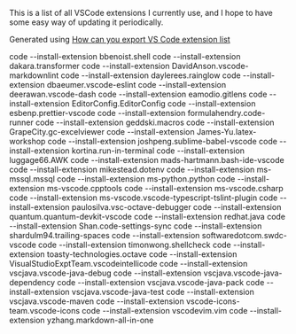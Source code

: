 This is a list of all VSCode extensions I currently use, and I hope to have some easy way of updating it periodically.

Generated using [How can you export VS Code extension list](https://stackoverflow.com/a/49398449)

code --install-extension bbenoist.shell
code --install-extension dakara.transformer
code --install-extension DavidAnson.vscode-markdownlint
code --install-extension daylerees.rainglow
code --install-extension dbaeumer.vscode-eslint
code --install-extension deerawan.vscode-dash
code --install-extension eamodio.gitlens
code --install-extension EditorConfig.EditorConfig
code --install-extension esbenp.prettier-vscode
code --install-extension formulahendry.code-runner
code --install-extension geddski.macros
code --install-extension GrapeCity.gc-excelviewer
code --install-extension James-Yu.latex-workshop
code --install-extension joshpeng.sublime-babel-vscode
code --install-extension kortina.run-in-terminal
code --install-extension luggage66.AWK
code --install-extension mads-hartmann.bash-ide-vscode
code --install-extension mikestead.dotenv
code --install-extension ms-mssql.mssql
code --install-extension ms-python.python
code --install-extension ms-vscode.cpptools
code --install-extension ms-vscode.csharp
code --install-extension ms-vscode.vscode-typescript-tslint-plugin
code --install-extension paulosilva.vsc-octave-debugger
code --install-extension quantum.quantum-devkit-vscode
code --install-extension redhat.java
code --install-extension Shan.code-settings-sync
code --install-extension shardulm94.trailing-spaces
code --install-extension softwaredotcom.swdc-vscode
code --install-extension timonwong.shellcheck
code --install-extension toasty-technologies.octave
code --install-extension VisualStudioExptTeam.vscodeintellicode
code --install-extension vscjava.vscode-java-debug
code --install-extension vscjava.vscode-java-dependency
code --install-extension vscjava.vscode-java-pack
code --install-extension vscjava.vscode-java-test
code --install-extension vscjava.vscode-maven
code --install-extension vscode-icons-team.vscode-icons
code --install-extension vscodevim.vim
code --install-extension yzhang.markdown-all-in-one
